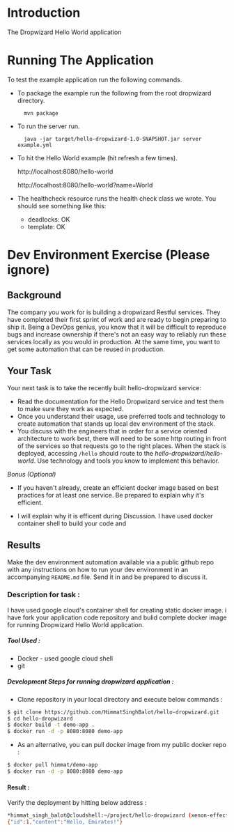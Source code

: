 # Introduction

The Dropwizard Hello World application

# Running The Application

To test the example application run the following commands.

* To package the example run the following from the root dropwizard directory.

        mvn package

* To run the server run.

        java -jar target/hello-dropwizard-1.0-SNAPSHOT.jar server example.yml

* To hit the Hello World example (hit refresh a few times).

	http://localhost:8080/hello-world

	http://localhost:8080/hello-world?name=World

* The healthcheck resource runs the health check class we wrote. You should see something like this:

  * deadlocks: OK
  * template: OK

# Dev Environment Exercise (Please ignore)

## Background
The company you work for is building a dropwizard Restful services.
They have completed their first sprint of work and are ready to begin preparing to ship it. Being a DevOps genius, you know that it will be difficult to reproduce bugs and increase  ownership if there's not an easy way to  reliably run these services locally as you would in production. At the same time, you want to get some automation that can be reused in production.

## Your Task
Your next task is to take the recently built hello-dropwizard service:

- Read the documentation for the Hello Dropwizard service and test them to make sure they work as expected.
- Once you understand their usage, use preferred tools and technology to create automation that stands up local dev environment of the stack.
- You discuss with the engineers that in order for a service oriented architecture to work best, there will need to be some http routing in front of the services so that requests go to the right places. When the stack is deployed, accessing `/hello` should route to the *hello-dropwizard/hello-world*. Use technology and tools you know to implement this behavior.

*Bonus (Optional)*
- If you haven't already, create an efficient docker image based on best practices for at least one service. Be prepared to explain why it's efficient.

- I will explain why it is efficent during Discussion. I have used docker container shell to build your code and 

## Results

Make the dev environment automation available via a public github repo with any instructions on how to run your dev environment in an accompanying `README.md` file. Send it in and be prepared to discuss it.


### Description for task : 
I have used google cloud's container shell for creating static docker image. i have fork your application code repository and bulid complete docker image for running Dropwizard Hello World application.
 
 ##### Tool Used : 
   - Docker - used google cloud shell
   - git

##### Development Steps for running dropwizard application : 
- Clone repository in your local directory and execute below commands : 

 ```sh
 $ git clone https://github.com/HimmatSinghBalot/hello-dropwizard.git
 $ cd hello-dropwizard
 $ docker build -t demo-app .
 $ docker run -d -p 8080:8080 demo-app
```
- As an alternative, you can pull docker image from my public docker repo : 

```sh
$ docker pull himmat/demo-app
$ docker run -d -p 8080:8080 demo-app
```

#### Result : 
Verify the deployment by hitting below address :

 ```sh
 *himmat_singh_balot@cloudshell:~/project/hello-dropwizard (xenon-effect-192309)$ curl http://localhost:8080/hello-world?name=Emirates
{"id":1,"content":"Hello, Emirates!"}
```
